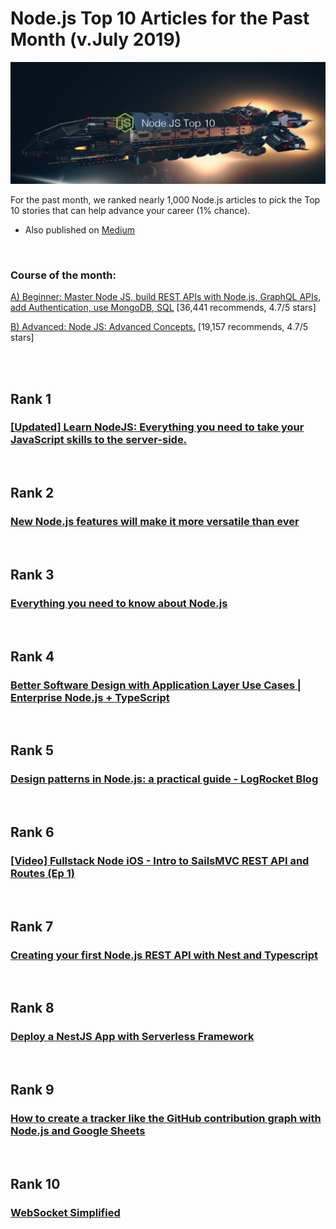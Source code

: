 # Node.js Top 10 Articles for the Past Month (v.July 2019)

<img src="node-1907-top.png" width="800" alt="Mybridge"></a>

For the past month, we ranked nearly 1,000 Node.js articles to pick the Top 10 stories that can help advance your career (1% chance).

* Also published on [Medium](https://medium.mybridge.co/node-js-top-10-articles-for-the-past-month-v-july-2019-2cca3caa76f6)

<br>

### Course of the month:

[A) Beginner: Master Node JS, build REST APIs with Node.js, GraphQL APIs, add Authentication, use MongoDB, SQL](http://bit.ly/2Pgjlzx) [36,441 recommends, 4.7/5 stars]

[B) Advanced: Node JS: Advanced Concepts.](http://bit.ly/2z5cvFc) [19,157 recommends, 4.7/5 stars]

<br>


<br>

## Rank 1
### [[Updated] Learn NodeJS: Everything you need to take your JavaScript skills to the server-side. ](https://www.theodinproject.com/courses/nodejs?utm_source=mybridge&utm_medium=blog&utm_campaign=read_more)


<br>

## Rank 2
### [New Node.js features will make it more versatile than ever](https://tsh.io/blog/new-node-js-features?utm_source=mybridge&utm_medium=blog&utm_campaign=read_more)


<br>

## Rank 3
### [Everything you need to know about Node.js](https://dev.to/jorge_rockr/everything-you-need-to-know-about-node-js-lnc?utm_source=mybridge&utm_medium=blog&utm_campaign=read_more)


<br>

## Rank 4
### [Better Software Design with Application Layer Use Cases | Enterprise Node.js + TypeScript](https://khalilstemmler.com/articles/enterprise-typescript-nodejs/application-layer-use-cases?utm_source=mybridge&utm_medium=blog&utm_campaign=read_more)


<br>

## Rank 5
### [Design patterns in Node.js: a practical guide - LogRocket Blog](https://blog.logrocket.com/design-patterns-in-node-js?utm_source=mybridge&utm_medium=blog&utm_campaign=read_more)


<br>

## Rank 6
### [[Video] Fullstack Node iOS - Intro to SailsMVC REST API and Routes (Ep 1)](https://www.youtube.com/watch?v=WRAAMMycrNM?utm_source=mybridge&utm_medium=blog&utm_campaign=read_more)


<br>

## Rank 7
### [Creating your first Node.js REST API with Nest and Typescript](https://dev.to/itnext/nest-creating-a-rest-api-has-never-felt-so-good-4i1?utm_source=mybridge&utm_medium=blog&utm_campaign=read_more)


<br>

## Rank 8
### [Deploy a NestJS App with Serverless Framework](https://blog.theodo.com/2019/06/deploy-a-nestjs-app-in-5-minutes-with-serverless-framework?utm_source=mybridge&utm_medium=blog&utm_campaign=read_more)


<br>

## Rank 9
### [How to create a tracker like the GitHub contribution graph with Node.js and Google Sheets](https://levelup.gitconnected.com/how-to-create-a-tracker-like-the-github-contribution-graph-with-node-js-and-google-sheets-5e915c668c1?utm_source=mybridge&utm_medium=blog&utm_campaign=read_more)


<br>

## Rank 10
### [WebSocket Simplified](https://iamshadmirza.hashnode.dev/websocket-simplified-cjxjzcu0m002i3hs1eewt2p80?utm_source=mybridge&utm_medium=blog&utm_campaign=read_more)


                    


